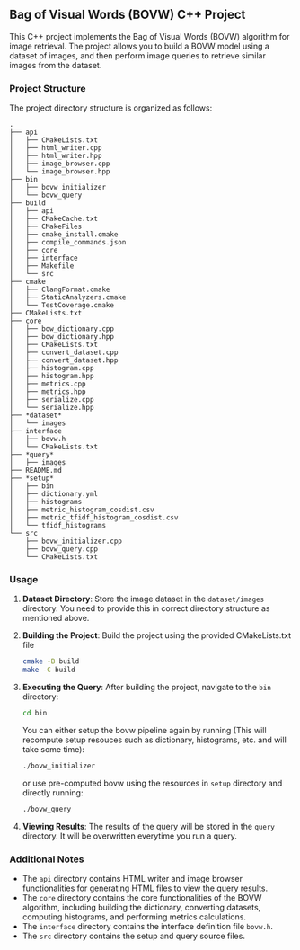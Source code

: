 ## Bag of Visual Words (BOVW) C++ Project

This C++ project implements the Bag of Visual Words (BOVW) algorithm for image retrieval. The project allows you to build a BOVW model using a dataset of images, and then perform image queries to retrieve similar images from the dataset.

### Project Structure

The project directory structure is organized as follows:

```
.
├── api
│   ├── CMakeLists.txt
│   ├── html_writer.cpp
│   ├── html_writer.hpp
│   ├── image_browser.cpp
│   └── image_browser.hpp
├── bin
│   ├── bovw_initializer
│   └── bovw_query
├── build
│   ├── api
│   ├── CMakeCache.txt
│   ├── CMakeFiles
│   ├── cmake_install.cmake
│   ├── compile_commands.json
│   ├── core
│   ├── interface
│   ├── Makefile
│   └── src
├── cmake
│   ├── ClangFormat.cmake
│   ├── StaticAnalyzers.cmake
│   └── TestCoverage.cmake
├── CMakeLists.txt
├── core
│   ├── bow_dictionary.cpp
│   ├── bow_dictionary.hpp
│   ├── CMakeLists.txt
│   ├── convert_dataset.cpp
│   ├── convert_dataset.hpp
│   ├── histogram.cpp
│   ├── histogram.hpp
│   ├── metrics.cpp
│   ├── metrics.hpp
│   ├── serialize.cpp
│   └── serialize.hpp
├── *dataset*
│   └── images
├── interface
│   ├── bovw.h
│   └── CMakeLists.txt
├── *query*
│   ├── images
├── README.md
├── *setup*
│   ├── bin
│   ├── dictionary.yml
│   ├── histograms
│   ├── metric_histogram_cosdist.csv
│   ├── metric_tfidf_histogram_cosdist.csv
│   └── tfidf_histograms
└── src
    ├── bovw_initializer.cpp
    ├── bovw_query.cpp
    └── CMakeLists.txt
```

### Usage

1. **Dataset Directory**: Store the image dataset in the `dataset/images` directory. You need to provide this in correct directory structure as mentioned above.

2. **Building the Project**: Build the project using the provided CMakeLists.txt file

   ```bash
   cmake -B build
   make -C build
   ```

3. **Executing the Query**: After building the project, navigate to the `bin` directory:

   ```bash
   cd bin
   ```

   You can either setup the bovw pipeline again by running (This will recompute setup resouces such as dictionary, histograms, etc. and will take some time):

   ```bash
   ./bovw_initializer
   ```

   or use pre-computed bovw using the resources in `setup` directory and directly running:

   ```bash
   ./bovw_query
   ```

4. **Viewing Results**: The results of the query will be stored in the `query` directory. It will be overwritten everytime you run a query.

### Additional Notes

- The `api` directory contains HTML writer and image browser functionalities for generating HTML files to view the query results.
- The `core` directory contains the core functionalities of the BOVW algorithm, including building the dictionary, converting datasets, computing histograms, and performing metrics calculations.
- The `interface` directory contains the interface definition file `bovw.h`.
- The `src` directory contains the setup and query source files.
